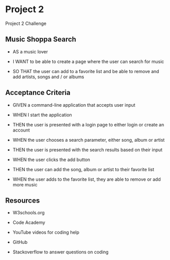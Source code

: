 # Project 2
Project 2 Challenge

## Music Shoppa Search

* AS a music lover

* I WANT to be able to create a page where the user can search for music 

* SO THAT the user can add to a favorite list and be able to remove and add artists, songs and / or albums

## Acceptance Criteria

* GIVEN a command-line application that accepts user input

* WHEN I start the application

* THEN the user is presented with a login page to either login or create an account

* WHEN the user chooses a search parameter, either song, album or artist

* THEN the user is presented with the search results based on their input

* WHEN the user clicks the add button

* THEN the user can add the song, album or artist to their favorite list

* WHEN the user adds to the favorite list, they are able to remove or add more music


## Resources

* W3schools.org

* Code Academy

* YouTube videos for coding help

* GitHub 

* Stackoverflow to answer questions on coding


